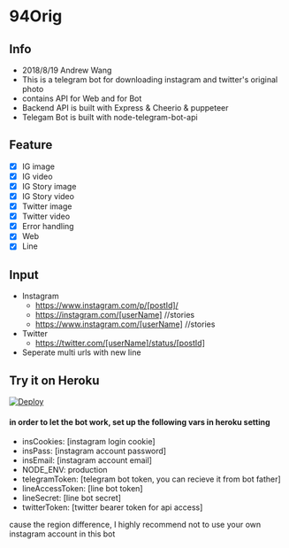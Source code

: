 # 94Orig

## Info

- 2018/8/19 Andrew Wang
- This is a telegram bot for downloading instagram and twitter's original photo
- contains API for Web and for Bot
- Backend API is built with Express & Cheerio & puppeteer
- Telegam Bot is built with node-telegram-bot-api

## Feature

- [X] IG image
- [X] IG video
- [X] IG Story image
- [X] IG Story video
- [X] Twitter image
- [X] Twitter video
- [X] Error handling
- [X] Web
- [X] Line

## Input

- Instagram
  - https://www.instagram.com/p/[postId]/
  - https://instagram.com/[userName] //stories
  - https://www.instagram.com/[userName] //stories
- Twitter
  - https://twitter.com/[userName]/status/[postId]
- Seperate multi urls with new line

## Try it on Heroku

[![Deploy](https://www.herokucdn.com/deploy/button.svg)](https://heroku.com/deploy)

#### in order to let the bot work, set up the following vars in heroku setting

- insCookies: [instagram login cookie]
- insPass: [instagram account password]
- insEmail: [instagram account email]
- NODE_ENV: production
- telegramToken: [telegram bot token, you can recieve it from bot father]
- lineAccessToken: [line bot token]
- lineSecret: [line bot secret]
- twitterToken: [twitter bearer token for api access]

cause the region difference, I highly recommend not to use your own instagram account in this bot
